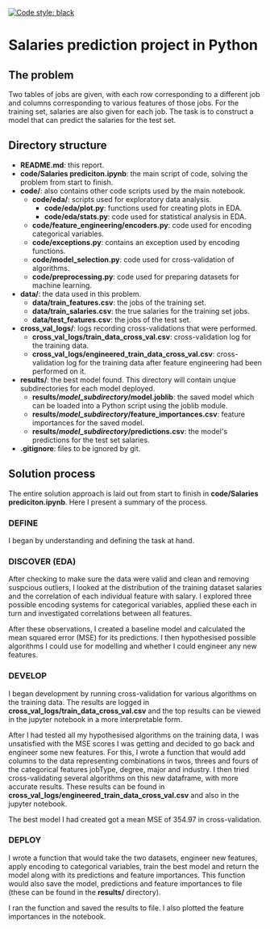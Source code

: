 [![Code style: black](https://img.shields.io/badge/code%20style-black-000000.svg)](https://github.com/psf/black)# Salaries prediction project in Python## The problemTwo tables of jobs are given, with each row corresponding to a different joband columns corresponding to various features of those jobs. For the trainingset, salaries are also given for each job. The task is to construct a modelthat can predict the salaries for the test set.## Directory structure* **README.md**: this report.* **code/Salaries prediciton.ipynb**: the main script of code, solving theproblem from start to finish.* **code/**: also contains other code scripts used by the main notebook.    * **code/eda/**: scripts used for exploratory data analysis.         * **code/eda/plot.py**: functions used for creating plots in EDA.         * **code/eda/stats.py**: code used for statistical analysis in EDA.    * **code/feature_engineering/encoders.py**: code used for encoding    categorical variables.    * **code/exceptions.py**: contains an exception used by encoding functions.    * **code/model_selection.py**: code used for cross-validation of    algorithms.    * **code/preprocessing.py**: code used for preparing datasets for machine    learning.* **data/**: the data used in this problem.    * **data/train_features.csv**: the jobs of the training set.    * **data/train_salaries.csv**: the true salaries for the training set jobs.    * **data/test_features.csv**: the jobs of the test set.* **cross_val_logs/**: logs recording cross-validations that were performed.    * **cross_val_logs/train_data_cross_val.csv**: cross-validation log for the    training data.    * **cross_val_logs/engineered_train_data_cross_val.csv**: cross-validation    log for the training data after feature engineering had been performed on    it.* **results/**: the best model found. This directory will contain unqiuesubdirectories for each model deployed.    * **results/_model\_subdirectory_/model.joblib**: the saved model which can    be loaded into a Python script using the joblib module.    * **results/_model\_subdirectory_/feature_importances.csv**: feature    importances for the saved model.    * **results/_model\_subdirectory_/predictions.csv**: the model's    predictions for the test set salaries.* **.gitignore**: files to be ignored by git.## Solution processThe entire solution approach is laid out from start to finish in**code/Salaries prediciton.ipynb**. Here I present a summary of the process.### DEFINEI began by understanding and defining the task at hand.### DISCOVER (EDA)After checking to make sure the data were valid and clean and removingsuspcious outliers, I looked at the distribution of the training datasetsalaries and the correlation of each individual feature with salary. I exploredthree possible encoding systems for categorical variables, applied these eachin turn and investigated correlations between all features.After these observations, I created a baseline model and calculated the meansquared error (MSE) for its predictions. I then hypothesised possiblealgorithms I could use for modelling and whether I could engineer any newfeatures.### DEVELOPI began development by running cross-validation for various algorithms on thetraining data. The results are logged in**cross_val_logs/train_data_cross_val.csv** and the top results can be viewedin the jupyter notebook in a more interpretable form.After I had tested all my hypothesised algorithms on the training data, I wasunsatisfied with the MSE scores I was getting and decided to go back andengineer some new features. For this, I wrote a function that would add columnsto the data representing combinations in twos, threes and fours of thecategorical features jobType, degree, major and industry. I then triedcross-validating several algorithms on this new dataframe, with more accurateresults. These results can be found in**cross_val_logs/engineered_train_data_cross_val.csv** and also in the jupyternotebook.The best model I had created got a mean MSE of 354.97 in cross-validation.### DEPLOYI wrote a function that would take the two datasets, engineer new features,apply encoding to categorical variables, train the best model and return themodel along with its predictions and feature importances. This function wouldalso save the model, predictions and feature importances to file (these can befound in the **results/** directory).I ran the function and saved the results to file. I also plotted the featureimportances in the notebook.